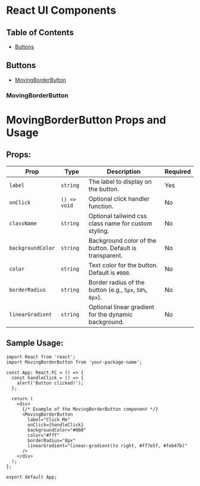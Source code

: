 # React UI Components

## Table of Contents
- [Buttons](#buttons)

## Buttons
- [MovingBorderButton](#movingBorderButton)

### MovingBorderButton

# MovingBorderButton Props and Usage

## Props:

| Prop              | Type                | Description                                                       | Required |
|-------------------|---------------------|-------------------------------------------------------------------|----------|
| `label`           | `string`            | The label to display on the button.                               | Yes      |
| `onClick`         | `() => void`        | Optional click handler function.                                  | No       |
| `className`       | `string`            | Optional tailwind css class name for custom styling.                           | No       |
| `backgroundColor` | `string`            | Background color of the button. Default is transparent.          | No       |
| `color`           | `string`            | Text color for the button. Default is `#000`.                     | No       |
| `borderRadius`    | `string`            | Border radius of the button (e.g., `5px`, `50%`, `8px`).          | No       |
| `linearGradient`  | `string`            | Optional linear gradient for the dynamic background.              | No       |

## Sample Usage:

```tsx
import React from 'react';
import MovingBorderButton from 'your-package-name';

const App: React.FC = () => {
  const handleClick = () => {
    alert('Button clicked!');
  };

  return (
    <div>
      {/* Example of the MovingBorderButton component */}
      <MovingBorderButton 
        label="Click Me" 
        onClick={handleClick}
        backgroundColor="#000" 
        color="#fff" 
        borderRadius="8px" 
        linearGradient="linear-gradient(to right, #ff7e5f, #feb47b)"
      />
    </div>
  );
};

export default App;
```
